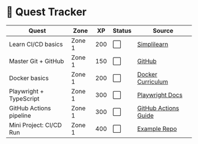 # 🎯 Quest Tracker

| Quest | Zone | XP | Status | Source |
|-------|------|----|--------|------|
| Learn CI/CD basics | Zone 1 | 200 | ⬜ | [Simplilearn](https://www.simplilearn.com/free-ci-cd-online-training-course-skillup) |
| Master Git + GitHub | Zone 1 | 150 | ⬜ | [GitHub](https://github.com) |
| Docker basics | Zone 1 | 200 | ⬜ | [Docker Curriculum](https://docker-curriculum.com/) |
| Playwright + TypeScript | Zone 1 | 300 | ⬜ | [Playwright Docs](https://playwright.dev/docs/test-typescript) |
| GitHub Actions pipeline | Zone 1 | 300 | ⬜ | [GitHub Actions Guide](https://docs.github.com/en/actions/quickstart) |
| Mini Project: CI/CD Run | Zone 1 | 400 | ⬜ | [Example Repo](https://github.com/microsoft/playwright-github-action) |